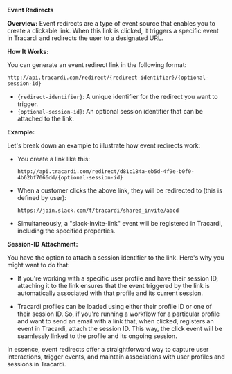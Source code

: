 **Event Redirects**

**Overview:**
Event redirects are a type of event source that enables you to create a clickable link. When this link is clicked, it
triggers a specific event in Tracardi and redirects the user to a designated URL.

**How It Works:**

You can generate an event redirect link in the following format:

```
http://api.tracardi.com/redirect/{redirect-identifier}/{optional-session-id}
```

- `{redirect-identifier}`: A unique identifier for the redirect you want to trigger.
- `{optional-session-id}`: An optional session identifier that can be attached to the link.

**Example:**

Let's break down an example to illustrate how event redirects work:

- You create a link like this:
  ```
  http://api.tracardi.com/redirect/d81c184a-eb5d-4f9e-b0f0-4b62bf7066dd/{optional-session-id}
  ```

- When a customer clicks the above link, they will be redirected to (this is defined by user):
  ```
  https://join.slack.com/t/tracardi/shared_invite/abcd
  ```

- Simultaneously, a "slack-invite-link" event will be registered in Tracardi, including the specified properties.

**Session-ID Attachment:**

You have the option to attach a session identifier to the link. Here's why you might want to do that:

- If you're working with a specific user profile and have their session ID, attaching it to the link ensures that the
  event triggered by the link is automatically associated with that profile and its current session.

- Tracardi profiles can be loaded using either their profile ID or one of their session ID. So, if you're running a workflow for a
  particular profile and want to send an email with a link that, when clicked, registers an event in Tracardi, attach
  the session ID. This way, the click event will be seamlessly linked to the profile and its ongoing session.

In essence, event redirects offer a straightforward way to capture user interactions, trigger events, and maintain
associations with user profiles and sessions in Tracardi.